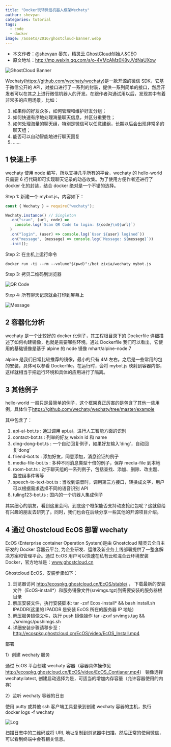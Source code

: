 ```yaml
---
title: "Docker玩转微信机器人框架Wechaty"
author: shevyan
categories: tutorial
tags:
  - code
  - docker
image: /assets/2016/ghostcloud-banner.webp
---
```


- 本文作者：@[shevyan](https://github.com/shevyan) 晏东，[精灵云 GhostCloud](https://www.ghostcloud.cn/)创始人&CEO
- 原文地址：<http://mp.weixin.qq.com/s/o-4VMcAMz0K8yJVdNaUXow>

![GhostCloud Banner][ghostcloud-banner]

Wechaty(<https://github.com/wechaty/wechaty>)是一款开源的微信 SDK，它基于微信公开的 API，对接口进行了一系列的封装，提供一系列简单的接口，然后开发者可以在其之上进行微信机器人的开发。在跟作者沟通试用以后，发现其中有着非常多的应用场景，比如：

1. 如果你的好友众多，如何管理和维护好友分组；
1. 如何快速有序地处理海量聊天信息，并区分重要性；
1. 如何处理海量的聊天组，特别是微信可以任意建组，长期以后会出现非常多的聊天组；
1. 能否可以自动智能地进行聊天回复
1. ……

## 1 快速上手

wechaty 使用 node 编写，所以支持几乎所有的平台，wechaty 的 hello-world 只需要 6 行代码即可实现聊天记录的动态收集。为了使用方便作者还进行了 docker 化的封装，结合 docker 绝对是一个不错的选择。

Step 1: 新建一个 mybot.js，内容如下：

```javascript
const { Wechaty } = require("wechaty");

Wechaty.instance() // Singleton
  .on("scan", (url, code) =>
    console.log(`Scan QR Code to login: ${code}\n${url}`)
  )
  .on("login", (user) => console.log(`User ${user} logined`))
  .on("message", (message) => console.log(`Message: ${message}`))
  .init();
```

Step 2: 在主机上运行命令

```shell
docker run -ti --rm --volume"$(pwd)":/bot zixia/wechaty mybot.js
```

Step 3: 拷贝二维码到浏览器

![QR Code][ghostcloud-qrcode]

Step 4: 所有聊天记录就会打印到屏幕上

![Message][ghostcloud-message]

## 2 容器化分析

wechaty 是一个比较好的 docker 化例子，其工程根目录下的 Dockerfile 详细描述了如何构建镜像，也就是需要哪些环境。通过 Dockerfile 我们可以看出，它使用的基础镜像是基于 alpine 的 node 镜像 mhart/alpine-node:7

alpine 是我们日常比较推荐的镜像，最小的只有 4M 左右。之后是一些常用的包的安装，具体可以参看 Dockerfile。在运行时，会将 mybot.js 映射到容器内部，这样就相当于把运行环境和具体的应用进行了隔离。

## 3 其他例子

hello-world 一般只是最简单的例子，这个框架真正厉害的是包含了其他一些用例，具体位于<https://github.com/wechaty/wechaty/tree/master/example>

其中包含了：

1. api-ai-bot.ts : 通过调用 api.ai，进行人工智能方面的识别
1. contact-bot.ts : 列举的好友 weixin id 和 name
1. ding-dong-bot.ts : 一个自动回复例子，如果好友输入’ding’，自动回复’dong’
1. friend-bot.ts : 添加好友，同意添加，消息验证的例子
1. media-file-bot.ts : 多种不同消息类型十倍的例子，保存 media-file 到本地
1. room-bot.ts : 对于聊天组的一系列例子，包括查找、添加、删除、改主题、监控组事件等等
1. speech-to-text-bot.ts : 当收到语音时，调用第三方接口，转换成文字，用户可以根据需求选择不同的语音识别 API
1. tuling123-bot.ts : 国内的一个机器人集成例子

其实细心的朋友，看到这里会问，到底这个框架能否支持动态抢红包呢？这就留给有兴趣的朋友去研究了。同时，我们也会在后续分享一些其他的开源项目介绍。

## 4 通过 Ghostcloud EcOS 部署 wechaty

EcOS (Enterprise container Operation System)是由 Ghostcloud 精灵云全自主研发的 Docker 容器云平台, 为企业研发、运维及新业务上线部署提供了一整套解决方案和管理平台。通过 EcOS 用户可以快速在私有云和混合云环境安装 Docker，官方地址是：www.ghostcloud.cn

Ghostcloud EcOS，安装步骤如下：

1. 浏览器访问 <http://ecospkg.ghostcloud.cn/EcOS/stable/> ， 下载最新的安装文件（EcOS-install\*）和服务镜像文件(srvimgs.tgz)到需要安装的服务器根目录
1. 解压安装文件，执行安装脚本: tar -zxf Ecos-install\* && bash install.sh IPADDR(这里的 IPADDR 是安装 EcOS 所在的服务器 IP 地址)
1. 解压服务镜像文件，执行 push 镜像操作 tar -zxvf srvimgs.tag && ./srvimgs/pushimgs.sh
1. 详细安装步骤请移步至：<http://ecospkg.ghostcloud.cn/EcOS/video/EcOS_Install.mp4>

部署

1）创建 wechaty 服务

通过 EcOS 平台创建 wechaty 容器（容器具体操作见
<http://ecospkg.ghostcloud.cn/EcOS/video/EcOS_Contianer.mp4>）
镜像选择 wechaty:latest, 创建启动选择为是，可适当的增加内存容量（允许容器使用的内存）

2）监听 wechaty 容器的日志

使用 putty 或其他 ssh 客户端工具登录到创建 wechaty 容器的主机，执行
docker logs -f wechaty

![Log][ghostcloud-log]

扫描日志中的二维码或将 URL 地址复制到浏览器中扫描，然后正常的使用微信，可以看到终端中会有相关信息。

[ghostcloud-banner]: /assets/2016/ghostcloud-banner.webp
[ghostcloud-log]: /assets/2016/ghostcloud-log.webp
[ghostcloud-message]: /assets/2016/ghostcloud-message.webp
[ghostcloud-qrcode]: /assets/2016/ghostcloud-qrcode.webp
